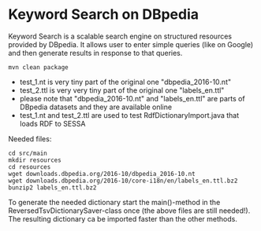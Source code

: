 # Keyword Search on DBpedia

Keyword Search is a scalable search engine on structured resources provided by DBpedia. It allows user to enter simple queries (like on Google) and then generate results in response to that queries.

```
mvn clean package 
```

* test_1.nt is very tiny part of the original one "dbpedia_2016-10.nt"
* test_2.ttl is very very tiny part of the original one "labels_en.ttl"  
* please note that "dbpedia_2016-10.nt" and "labels_en.ttl" are parts of DBpedia datasets and they are available online
* test_1.nt and test_2.ttl are used to test RdfDictionaryImport.java that loads RDF to SESSA


Needed files:
```
cd src/main
mkdir resources
cd resources
wget downloads.dbpedia.org/2016-10/dbpedia_2016-10.nt
wget downloads.dbpedia.org/2016-10/core-i18n/en/labels_en.ttl.bz2
bunzip2 labels_en.ttl.bz2
```

To generate the needed dictionary start the main()-method in the 
ReversedTsvDictionarySaver-class once (the above files are still needed!).
The resulting dictionary ca be imported faster than the other methods.